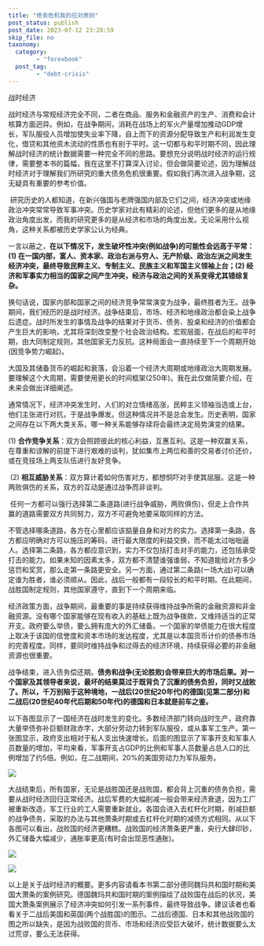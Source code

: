 ```yaml
---
title: "债务危机我的应对原则"
post_status: publish
post_date: 2023-07-12 23:28:59
skip_file: no
taxonomy:
  category:
        - "forexbook"
  post_tag:
        - "debt-crisis"
---
```


战时经济

战时经济与常规经济完全不同，二者在商品、服务和金融资产的生产、消费和会计核算方面迥异。例如，在战争期间，消耗在战场上的军火产量增加推动GDP增长，军队服役人员增加使失业率下降，自上而下的资源分配导致生产和利润发生变化，借贷和其他资木流动的性质也有别于平时。这一切都与和平时期不同，因此理解战时经济的统计数据需要一种完全不同的思路。要想充分说明战时经济的运行规律，需要整本书的篇幅，我在这里不打算深入讨论，但会做简要论述，因为理解战时经济对于理解我们所研究的重大债务危机很重要。假如我们再次进入战争期，这无疑具有重要的参考价值。

 研究历史的人都知道，在新兴强国与老牌强国内部及它们之间，经济冲突或地缘政治冲突常常导致军事冲突。历史学家对此有精彩的论述，但他们更多的是从地缘政治角度出发，而我的研究更多的是从经济和市场的角度出发。无论采用什么视角，这种关系都被历史学家公认为经典。

一言以蔽之，**在以下情况下，发生破坏性冲突(例如战争)的可能性会远高于平常：(1) 在一国内部，富人、资本家、政治右派与穷人、无产阶级、政治左派之间发生经济冲突，最终导致民粹主义、专制主义、民族主义和军国主义领袖上台；(2) 经济和军事实力相当的国家之间产生冲突，经济与政治之间的关系变得尤其错综复杂。**

换句话说，国家内部和国家之间的经济竞争常常演变为战争，最终胜者为王。战争期间，我们经历的是战时经济。战争结束后，市场、经济和地缘政治都会染上战争后遗症。战时所发生的事情及战争的结果对于货币、债务、股桌和经济的价值都会产生巨大的影响，尤其将深刻改变整个社会政治结构。宏观层面，在战后的和平时期，由大同制定规则，其他国家无力反抗。这种局面会一直持续至下一个周期开始(因竞争势力崛起)。

大国及其储备货币的崛起和衰落，会沿着一个经济大周期或地缘政治大周期发展。要理解这个大周期，需要使用更长的时间框架(250年)。我在此仅做简要介绍，在未来会做出详细阐述。

通常情况下，经济冲突发生时，人们的对立情绪高涨，民粹主义领袖当选或上台，他们主张进行对抗，于是战争爆发。但这种情况并不是总会发生。历史表明，国家之间存在以下两大类关系，哪一种关系能够存续将会最终决定局势演变的结果。

(1) **合作竞争关系**：双方会照顾彼此的核心利益，互惠互利。这是一种双赢关系，在尊重和谅解的前提下进行艰难的谈判，犹如集市上两位和善的交易者讨价还价，或在竞技场上两支队伍进行友好竞争。

 (2) **相互威胁关系**：双方算计着如何伤害对方，都想恫吓对手使其屈服。这是一种两败俱伤的关系，双方的互动是通过战争而非谈判。

 任何一方都可以强行选择第二条道路(进行战争威胁，两败俱伤)，但走上合作共赢的道路需要双方共同努力，双方不可避免地要采取同样的方法。

不管选择哪条道路，各方在心里都应该掂量自身和对方的实力。选择第一条路，各方都应明确对方可以施压的筹码，进行最大限度的利益交换，而不能太过咄咄逼人。选择第二条路，各方都应意识到，实力不仅包括打击对手的能力，还包括承受打击的能力。如果未知的因素太多，双方都不清楚谁强谁弱，不知道能给对方多少惩罚和奖赏，那么走第一条路更安全。另一方面，通过第二条路(一场大战)可以确定谁为胜者，谁必须顺从。因此，战后一般都有一段较长的和平时期。在此期间，战胜国制定规则，其他国家遵守，直到下一个周期来临。

经济政策方面，战争期间，最重要的事是持续获得维持战争所需的金融资源和非金融资源。没有哪个国家能够在现有收入的基础上既为战争拨款，又维持适当的正常开支。政府要么举债，要么拥有庞大的外汇储备。一个国家的举债能力在很大程度上取决于该国的信誉度和资本市场的发达程度，尤其是以本国货币计价的债券市场的完善程度。同样，要同时维持战争和过得去的经济环境，持续获得必要的非金融资源也很重要。

战争结束，进入债务偿还期。**债务和战争(无论胜败)会带来巨大的市场后果。对一个国家及其领导者来说，最坏的结果莫过于既背负了沉重的债务负担，同时又战败了。所以，千万别陷于这种境地，一战后(20世纪20年代)的德国(见第二部分)和二战后(20世纪40年代后期和50年代)的德国和日本就是前车之鉴。**

以下各图显示了一国经济在战时发生的变化。多数经济部门转向战时生产，政府靠大量举债弥补巨额财政赤字，大部分劳动力转到军队服役，或从事军工生产。第一张图显示，政府支出相对于私人支出快速增长。后面的图显示了军事开支和军事人员数量的增加，平均来看，军事开支占GDP的比例和军事人员数量占总人口的比例增加了约5倍。例如，在二战期间，20%的美国劳动力为军队服务。

![](https://img.dgrhw.net/upload/images/forexbook/2020/07/07/001926403.png)

大战结束后，所有国家，无论是战胜国还是战败国，都会背上沉重的债务负担，需要从战时经济回归正常经济。战后军费的大幅削减一般会带来经济衰退，因为工厂被重新改造，军工行业的工人需要重新就业。各国会进入去杠杆化时期，削减巨额的战争债务，采取的办法与其他萧条时期或去杠杆化时期的减债方式相同。从以下各图可以看出，战败国的经济更糟糕。战败国的经济萧条更严重，央行大肆印钞，外汇储备大幅减少，通胀率更高(有时会出现恶性通胀)。

![](https://img.dgrhw.net/upload/images/forexbook/2020/07/07/002007715.png)

![](https://img.dgrhw.net/upload/images/forexbook/2020/07/07/002109809.png)

以上是关于战时经济的概要。更多内容请看本书第二部分德同魏玛共和国时期和美国大萧条的案例研究。德国魏玛共和国时期的案例描绘了战败国在战后的状况，美国大萧条案例展示了经济冲突如何引发一系列事件，最终导致战争。建议读者也看看关于二战后美国和英国(两个战胜国)的图示。二战后德国、日本和其他战败国的图之所以缺失，是因为战败国的货币、市场和经济应受巨大破坏，统计数据要么太过荒谬，要么无法获得。
